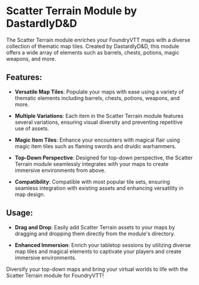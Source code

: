 # Scatter Terrain Module by DastardlyD&D

The Scatter Terrain module enriches your FoundryVTT maps with a diverse collection of thematic map tiles. Created by DastardlyD&D, this module offers a wide array of elements such as barrels, chests, potions, magic weapons, and more.

## Features:

- **Versatile Map Tiles**: Populate your maps with ease using a variety of thematic elements including barrels, chests, potions, weapons, and more.

- **Multiple Variations**: Each item in the Scatter Terrain module features several variations, ensuring visual diversity and preventing repetitive use of assets.

- **Magic Item Tiles**: Enhance your encounters with magical flair using magic item tiles such as flaming swords and druidic warhammers.

- **Top-Down Perspective**: Designed for top-down perspective, the Scatter Terrain module seamlessly integrates with your maps to create immersive environments from above.

- **Compatibility**: Compatible with most popular tile sets, ensuring seamless integration with existing assets and enhancing versatility in map design.

## Usage:

- **Drag and Drop**: Easily add Scatter Terrain assets to your maps by dragging and dropping them directly from the module's directory.

- **Enhanced Immersion**: Enrich your tabletop sessions by utilizing diverse map tiles and magical elements to captivate your players and create immersive environments.

Diversify your top-down maps and bring your virtual worlds to life with the Scatter Terrain module for FoundryVTT!

